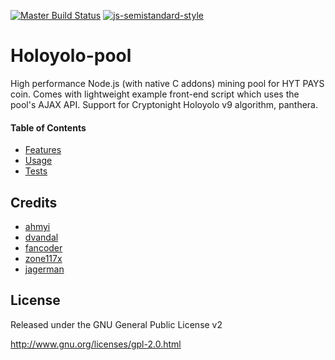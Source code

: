 [![Master Build Status](https://travis-ci.com/hytproject/Holoyolo-pool.svg?branch=master)](https://travis-ci.com/hytproject/Holoyolo-pool?branch=master)
[![js-semistandard-style](https://img.shields.io/badge/code%20style-semistandard-brightgreen.svg?style=flat-square)](https://github.com/standard/semistandard)

Holoyolo-pool
======================

High performance Node.js (with native C addons) mining pool for HYT PAYS coin. Comes with lightweight example front-end script which uses the pool's AJAX API. Support for Cryptonight Holoyolo v9 algorithm, panthera.


#### Table of Contents
* [Features](docs/features.md)
* [Usage](docs/usages.md)
* [Tests](docs/tests.md)

Credits
---------
* [ahmyi](https://github.com/ahmyi/cryptonote-stellite-pool)
* [dvandal](https://github.com/dvandal/cryptonote-nodejs-pool)
* [fancoder](https://github.com/fancoder/cryptonote-universal-pool)
* [zone117x](https://github.com/zone117x/node-cryptonote-pool)
* [jagerman](https://github.com/jagerman/node-cryptonote-pool)
 
License
-------
Released under the GNU General Public License v2

http://www.gnu.org/licenses/gpl-2.0.html
